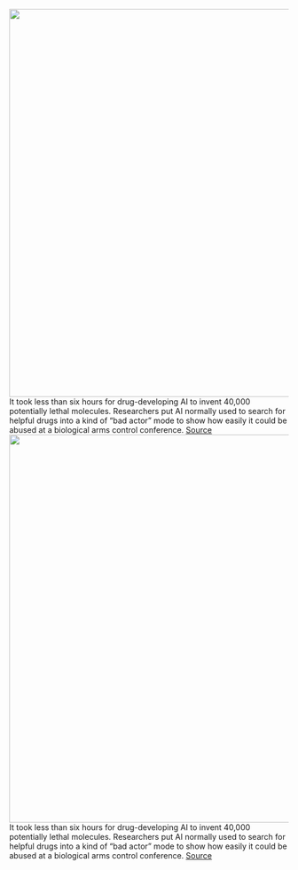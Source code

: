 <img src='https://cdn.vox-cdn.com/thumbor/JI_dhCC-lCWilIB50CV8uLZvNXw=/0x0:3000x1974/1200x800/filters:focal(1260x747:1740x1227)/cdn.vox-cdn.com/uploads/chorus_image/image/70637038/1939292.0.jpg' width='700px' /><br/>
It took less than six hours for drug-developing AI to invent 40,000 potentially lethal molecules. Researchers put AI normally used to search for helpful drugs into a kind of “bad actor” mode to show how easily it could be abused at a biological arms control conference.
<a href='https://www.theverge.com/2022/3/17/22983197/ai-new-possible-chemical-weapons-generative-models-vx'> Source <a/><img src='https://cdn.vox-cdn.com/thumbor/JI_dhCC-lCWilIB50CV8uLZvNXw=/0x0:3000x1974/1200x800/filters:focal(1260x747:1740x1227)/cdn.vox-cdn.com/uploads/chorus_image/image/70637038/1939292.0.jpg' width='700px' /><br/>
It took less than six hours for drug-developing AI to invent 40,000 potentially lethal molecules. Researchers put AI normally used to search for helpful drugs into a kind of “bad actor” mode to show how easily it could be abused at a biological arms control conference.
<a href='https://www.theverge.com/2022/3/17/22983197/ai-new-possible-chemical-weapons-generative-models-vx'> Source <a/>